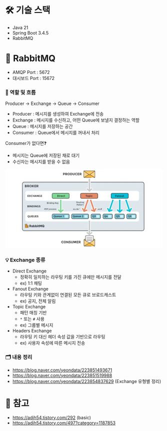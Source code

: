 # 🛠️ 기술 스택
- Java 21
- Spring Boot 3.4.5
- RabbitMQ

# 📨 RabbitMQ
- AMQP Port : 5672
- 대시보드 Port : 15672

### 🔁 역할 및 흐름
Producer → Exchange → Queue → Consumer
- Producer : 메시지를 생성하여 Exchange에 전송
- Exchange : 메시지를 수신하고, 어떤 Queue에 보낼지 결정하는 역할
- Queue : 메시지를 저장하는 공간
- Consumer : Queue에서 메시지를 꺼내서 처리

Consumer가 없다면❓
- 메시지는 Queue에 저장된 채로 대기
- 수신자는 메시지를 받을 수 없음

![img.png](img/흐름.png)

### 💡 Exchange 종류
- Direct Exchange
    - 정확히 일치하는 라우팅 키를 가진 큐에만 메시지를 전달
    - ex) 1:1 채팅
- Fanout Exchange
    - 라우팅 키와 관계없이 연결된 모든 큐로 브로드캐스트
    - ex) 공지, 전체 알림
- Topic Exchange
    - 패턴 매칭 기반
    - `*` 또는 `#` 사용
    - ex) 그룹별 메시지
- Headers Exchange
    - 라우팅 키 대신 헤더 속성 값을 기반으로 라우팅
    - ex) 사용자 속성에 따른 메시지 전송

### 🗂️ 내용 정리
- https://blog.naver.com/yeondata/223851493671
- https://blog.naver.com/yeondata/223851519988
- https://blog.naver.com/yeondata/223854837629 (Exchange 유형별 정리)

# 📝 참고
- https://adjh54.tistory.com/292 (basic)
- https://adjh54.tistory.com/497?category=1187853